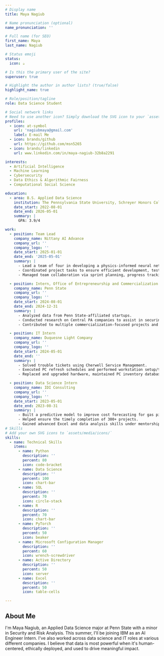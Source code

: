 ```yaml
---
# Display name
title: Maya Nagiub

# Name pronunciation (optional)
name_pronunciation: ''

# Full name (for SEO)
first_name: Maya
last_name: Nagiub

# Status emoji
status:
  icon: ☕️

# Is this the primary user of the site?
superuser: true

# Highlight the author in author lists? (true/false)
highlight_name: true

# Role/position/tagline
role: Data Science Student

# Social network links
# Need to use another icon? Simply download the SVG icon to your `assets/media/icons/` folder.
profiles:
  - icon: at-symbol
    url: 'nagiubmaya@gmail.com'
    label: E-mail Me
  - icon: brands/github
    url: https://github.com/msn5265
  - icon: brands/linkedin
    url: www.linkedin.com/in/maya-nagiub-32b8a2291

interests:
  - Artificial Intelligence
  - Machine Learning
  - Cybersecurity
  - Data Ethics & Algorithmic Fairness
  - Computational Social Science

education:
  - area: B.S. Applied Data Science
    institution: The Pennsylvania State University, Schreyer Honors College
    date_start: 2022-08-01
    date_end: 2026-05-01
    summary: |
      GPA: 3.9/4

work:
  - position: Team Lead
    company_name: Nittany AI Advance
    company_url: ''
    company_logo: ''
    date_start: 2025-01-01
    date_end: '2025-05-01'
    summary: |
      - Lead a team of four in developing a physics-informed neural network to model virus spread, contracted by Lockheed Martin.
      - Coordinated project tasks to ensure efficient development, testing, and optimization.
      - Managed team collaboration via sprint planning, progress tracking, and technical problem-solving.

  - position: Intern, Office of Entrepreneurship and Commercialization
    company_name: Penn State
    company_url: ''
    company_logo: ''
    date_start: 2024-08-01
    date_end: 2024-12-31
    summary: |
      - Analyzed data from Penn State-affiliated startups.
      - Conducted research on Central PA companies to assist in securing government funding.
      - Contributed to multiple commercialization-focused projects and gained experience in project management.

  - position: IT Intern
    company_name: Duquesne Light Company
    company_url: ''
    company_logo: ''
    date_start: 2024-05-01
    date_end: ''
    summary: |
      - Solved trouble tickets using Cherwell Service Management.
      - Executed PC refresh schedules and performed workstation setup/teardown.
      - Replaced and upgraded hardware, maintained PC inventory database, and installed/repaired software.

  - position: Data Science Intern
    company_name: IDI Consulting
    company_url: ''
    company_logo: ''
    date_start: 2023-05-01
    date_end: 2023-08-31
    summary: |
      - Built a predictive model to improve cost forecasting for gas pipeline construction.
      - Helped ensure the timely completion of 300+ projects.
      - Gained advanced Excel and data analysis skills under mentorship.
# Skills
# Add your own SVG icons to `assets/media/icons/`
skills:
  - name: Technical Skills
    items:
      - name: Python
        description: ''
        percent: 80
        icon: code-bracket
      - name: Data Science
        description: ''
        percent: 100
        icon: chart-bar
      - name: SQL
        description: ''
        percent: 70
        icon: circle-stack
      - name: R
        description: ''
        percent: 70
        icon: chart-bar
      - name: PyTorch
        description: ''
        percent: 50
        icon: beaker
      - name: Microsoft Configuration Manager
        description: ''
        percent: 60
        icon: wrench-screwdriver
      - name: Active Directory
        description: ''
        percent: 50
        icon: server
      - name: Excel
        description: ''
        percent: 50
        icon: table-cells

---
```


## About Me

I'm Maya Nagiub, an Applied Data Science major at Penn State with a minor in Security and Risk Analysis. This summer, I'll be joining IBM as an AI Engineer Intern. I've also worked across data science and IT roles at various different companies. I believe that data is most powerful when it's human-centered, ethically deployed, and used to drive meaningful impact. 

